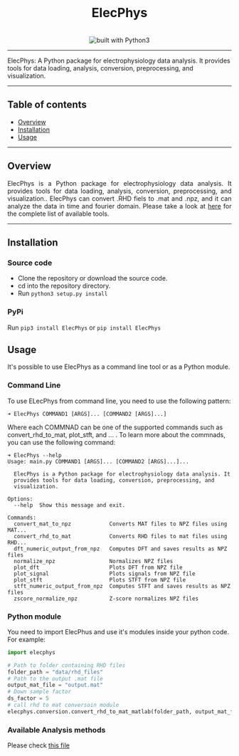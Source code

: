 <div align="center">
  <br/>
<h1>ElecPhys</h1>
  
<br/>
<img src="https://img.shields.io/badge/Python-14354C?style=for-the-badge&logo=python&logoColor=white" alt="built with Python3" />
</div>

----------

ElecPhys: A Python package for electrophysiology data analysis. It provides tools for data loading, analysis, conversion, preprocessing, and visualization.


----------
## Table of contents			
   * [Overview](https://github.com/AminAlam/ElecPhys#overview)
   * [Installation](https://github.com/AminAlam/ElecPhys#ElecPhys)
   * [Usage](https://github.com/AminAlam/ElecPhys#usage)

----------
## Overview
<p align="justify">
 ElecPhys is a Python package for electrophysiology data analysis. It provides tools for data loading, analysis, conversion, preprocessing, and visualization.. ElecPhys can convert .RHD fiels to .mat and .npz, and it can analyze the data in time and fourier domain. Please take a look at <a href="https://github.com/AminAlam/ElecPhys/docs/available_analysis.md">here</a> for the complete list of available tools. 
</p>

----------
## Installation

### Source code
- Clone the repository or download the source code.
- cd into the repository directory.
- Run `python3 setup.py install`

### PyPi
Run `pip3 install ElecPhys` or `pip install ElecPhys`

## Usage
It's possible to use ElecPhys as a command line tool or as a Python module.

### Command Line
To use ELecPhys from command line, you need to use the following pattern:

```console
➜ ElecPhys COMMAND1 [ARGS]... [COMMAND2 [ARGS]...]
```
Where each COMMNAD can be one of the supported commands such as convert_rhd_to_mat, plot_stft, and ... .
To learn more about the commnads, you can use the following command:
```console
➜ ElecPhys --help
Usage: main.py COMMAND1 [ARGS]... [COMMAND2 [ARGS]...]...

  ElecPhys is a Python package for electrophysiology data analysis. It
  provides tools for data loading, conversion, preprocessing, and
  visualization.

Options:
  --help  Show this message and exit.

Commands:
  convert_mat_to_npz            Converts MAT files to NPZ files using MAT...
  convert_rhd_to_mat            Converts RHD files to mat files using RHD...
  dft_numeric_output_from_npz   Computes DFT and saves results as NPZ files
  normalize_npz                 Normalizes NPZ files
  plot_dft                      Plots DFT from NPZ file
  plot_signal                   Plots signals from NPZ file
  plot_stft                     Plots STFT from NPZ file
  stft_numeric_output_from_npz  Computes STFT and saves results as NPZ files
  zscore_normalize_npz          Z-score normalizes NPZ files
```

### Python module

You need to import ElecPhus and use it's modules inside your python code. For example:

```python
import elecphys

# Path to folder containing RHD files
folder_path = "data/rhd_files"
# Path to the output .mat file
output_mat_file = "output.mat"
# Down sample factor
ds_factor = 5
# call rhd to mat conversoin module
elecphys.conversion.convert_rhd_to_mat_matlab(folder_path, output_mat_file, ds_factor)
```
### Available Analysis methods
Please check [this file](./docs/available_analysis.md)